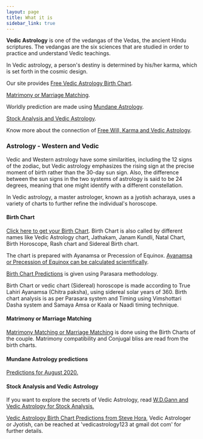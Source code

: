 ```yaml
---
layout: page
title: What it is
sidebar_link: true
---
```


**Vedic Astrology** is one of the vedangas of the Vedas, the ancient Hindu scriptures. The vedangas are the six sciences that are studied in order to practice and understand Vedic teachings.

In Vedic astrology, a person's destiny is determined by his/her karma, which is set forth in the cosmic design.

Our site provides [Free Vedic Astrology Birth Chart](#birth-chart).

[Matrimony or Marriage Matching](#matrimony-or-marriage-matching).

Worldly prediction are made using [Mundane Astrology](#mundane-astrology-predictions).

[Stock Analysis and Vedic Astrology](#stock-analysis-and-vedic-astrology).

Know more about the connection of [Free Will, Karma and Vedic Astrology](/blog/karma-and-astrology/).

### Astrology - Western and Vedic

Vedic and Western astrology have some similarities, including the 12 signs of the zodiac, but Vedic astrology emphasizes the rising sign at the precise moment of birth rather than the 30-day sun sign. Also, the difference between the sun signs in the two systems of astrology is said to be 24 degrees, meaning that one might identify with a different constellation.

In Vedic astrology, a master astrologer, known as a jyotish acharaya, uses a variety of charts to further refine the individual's horoscope.

#### Birth Chart

[Click here to get your Birth Chart](/calculate-your-vedic-astrology-chart/).
Birth Chart is also called by different names like Vedic Astrology chart, Jathakam, Janam Kundli, Natal Chart, Birth Horoscope, Rash chart and Sidereal Birth chart.

The chart is prepared with Ayanamsa or Precession of Equinox. [Ayanamsa or Precession of Equinox can be calculated scientifically](/blog/ayanamsa).

[Birth Chart Predictions](/blog/birth-chart/) is given using Parasara methodology.

Birth Chart or vedic chart (Sidereal) horoscope is made according to True Lahiri Ayanamsa (Chitra paksha), using sidereal solar years of 360.
Birth chart analysis is as per Parasara system and Timing using Vimshottari Dasha system and Samaya Amsa or Kaala or Naadi timing technique.

#### Matrimony or Marriage Matching

[Matrimony Matching or Marriage Matching](/blog/marriage-compatibility/) is done using the Birth Charts of the couple. Matrimony compatibility and Conjugal bliss are read from the birth charts.

#### Mundane Astrology predictions

[Predictions for August 2020.](/blog/august-2020/)

#### Stock Analysis and Vedic Astrology

If you want to explore the secrets of Vedic Astrology, read [W.D.Gann and Vedic Astrology for Stock Analysis.](/blog/gann-w-d/)

[Vedic Astrology Birth Chart Predictions from Steve Hora](/steve-hora/), Vedic Astrologer or Jyotish, can be reached at 'vedicastrology123 at gmail dot com' for further details.
